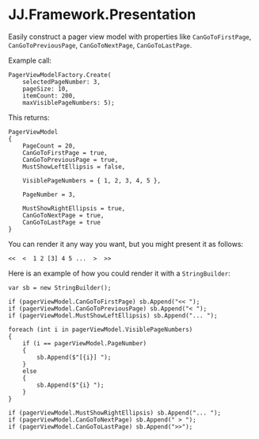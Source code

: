 ﻿# JJ.Framework.Presentation

Easily construct a pager view model with properties like `CanGoToFirstPage`, `CanGoToPreviousPage`, `CanGoToNextPage`, `CanGoToLastPage`.

Example call:

    PagerViewModelFactory.Create(
        selectedPageNumber: 3, 
        pageSize: 10, 
        itemCount: 200, 
        maxVisiblePageNumbers: 5);

This returns:

    PagerViewModel
    {
        PageCount = 20,
        CanGoToFirstPage = true,
        CanGoToPreviousPage = true,
        MustShowLeftEllipsis = false,

        VisiblePageNumbers = { 1, 2, 3, 4, 5 },

        PageNumber = 3,

        MustShowRightEllipsis = true,
        CanGoToNextPage = true, 
        CanGoToLastPage = true
    }

You can render it any way you want, but you might present it as follows:

    <<  <  1 2 [3] 4 5 ...  >  >>

Here is an example of how you could render it with a `StringBuilder`:

    var sb = new StringBuilder();

    if (pagerViewModel.CanGoToFirstPage) sb.Append("<< ");
    if (pagerViewModel.CanGoToPreviousPage) sb.Append("< ");
    if (pagerViewModel.MustShowLeftEllipsis) sb.Append("... ");

    foreach (int i in pagerViewModel.VisiblePageNumbers)
    {
        if (i == pagerViewModel.PageNumber)
        {
            sb.Append($"[{i}] ");
        }
        else
        {
            sb.Append($"{i} ");
        }
    }

    if (pagerViewModel.MustShowRightEllipsis) sb.Append("... ");
    if (pagerViewModel.CanGoToNextPage) sb.Append(" > ");
    if (pagerViewModel.CanGoToLastPage) sb.Append(">>");
